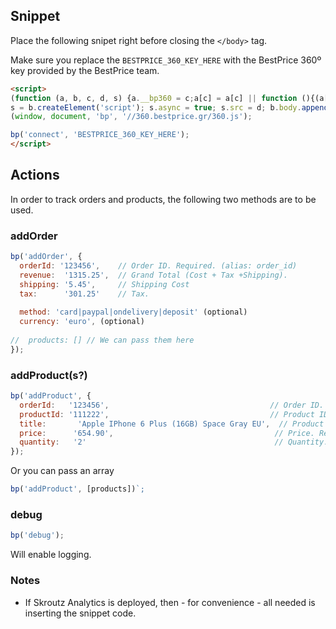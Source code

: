 ## Snippet

Place the following snipet right before closing the `</body>` tag.

Make sure you replace the `BESTPRICE_360_KEY_HERE` with the BestPrice 360º key provided by the BestPrice team.


```html
<script>
(function (a, b, c, d, s) {a.__bp360 = c;a[c] = a[c] || function (){(a[c].q = a[c].q || []).push(arguments);};
s = b.createElement('script'); s.async = true; s.src = d; b.body.appendChild(s);})
(window, document, 'bp', '//360.bestprice.gr/360.js');

bp('connect', 'BESTPRICE_360_KEY_HERE');
</script>
```

## Actions

In order to track orders and products, the following two methods are to be used.

### addOrder
```js
bp('addOrder', {
  orderId: '123456',    // Order ID. Required. (alias: order_id)
  revenue:  '1315.25',  // Grand Total (Cost + Tax +Shipping).
  shipping: '5.45',     // Shipping Cost
  tax:      '301.25'    // Tax.
  
  method: 'card|paypal|ondelivery|deposit' (optional)
  currency: 'euro', (optional)
  
//  products: [] // We can pass them here
});
```

### addProduct(s?)
```js
bp('addProduct', {
  orderId:   '123456',                                    // Order ID. Required. (alias: order_id)
  productId: '111222',                                    // Product ID. Required. (alias: product_id)
  title:       'Apple IPhone 6 Plus (16GB) Space Gray EU',  // Product title. Required. (alias: name)
  price:      '654.90',                                    // Price. Required.
  quantity:   '2'                                          // Quantity. Required.
});
```
Or you can pass an array

```js
bp('addProduct', [products])`;
```

### debug

```js
bp('debug');
```

Will enable logging.

### Notes
- If Skroutz Analytics is deployed, then - for convenience - all needed is inserting the snippet code.
